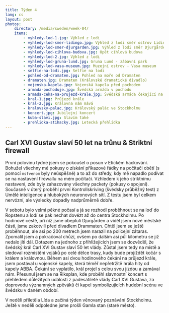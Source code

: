 ```yaml
---
title: Týden 4
lang: cs
layout: post
photos:
    directory: /media/sweden/week-04/
    items:
        - vyhledy-lod-1.jpg: Výhled z lodi
        - vyhledy-lod-smer-lidingo.jpg: Výhled z lodi směr ostrov Lidingö
        - vyhledy-lod-smer-djurgarden.jpg: Výhled z lodi směr Djurgården
        - vyhledy-lod-cihlova-budova.jpg: Opět cihlová budova
        - vyhledy-lod-2.jpg: Výhled z lodi
        - vyhledy-lod-gruna-lund.jpg: Gruna Lund - zábavní park
        - vyhledy-lod-vasa-museum.jpg: Muzejní ostrov - Vasa museum
        - selfie-na-lodi.jpg: Selfie na lodi
        - pohled-od-dramaten.jpg: Pohled na moře od Dramaten
        - dramaten.jpg: Dramaten (Královské dramatické divadlo)
        - vojenska-kapela.jpg: Vojenská kapela před pochodem
        - armada-pochoduje.jpg: Švédská armáda v pochodu
        - armada-ceka-na-prujezd-krale.jpg: Švédská armáda čekající na průjezd krále
        - kral-1.jpg: Průjezd krále
        - kral-2.jpg: Královna nám mává
        - kralovsky-palac.jpg: Královský palác ve Stockholmu
        - koncert.jpg: Jubilejní koncert
        - kuba-slavi.jpg: Slavím také
        - prehlidka-stihacky.jpg: Letecká přehlídka
---
```


## Carl XVI Gustav slaví 50 let na trůnu & Striktní firewall

První polovinu týdne jsem se pokoušel o posun v Etickém hackování. Bohužel všechny mé pokusy o získání příkazové řádky na počítači obětí (s pomocí `msfvenom` byly neúspěšné) a to až do středy, kdy mě napadlo podívat se na nastavení firewallu na mém počítači. Vzhledem k jeho striktnímu nastavení, zde byly zahazovány všechny packety (pokusy o spojení). Současně v úterý proběhl první Kontrollskriving (švédsky průběžný test) z Umělé inteligence a hlubokých neuronových sítí. Z testu jsem byl celkem nervózní, ale výsledky dopadly nadprůměrně dobře.

V sobotu bylo velmi pěkné počasí a já se rozhodl proběhnout se na loď do Ropstenu a lodí se pak nechat dovézt až do centra Stockholmu. Po hodinové cestě, při níž jsme obepluli Djurgården a viděl jsem nové městské části, jsme zakotvili před divadlem Drammaten. Chtěl jsem se ještě proběhnout, ale asi po 200 metrech jsem narazil na policejní zátaras. Zpomalil jsem a pokračoval chůzí, ovšem po dalším asi půl kilometru se již nedalo jíti dál. Dotazem na jednoho z přihlížejících jsem se dozvěděl, že švédský král Carl XVI Gustav slaví 50 let vlády. Zůstal jsem tedy na místě a sledoval rozmístění vojáků po celé délce trasy, kudy bude projíždět kočár s králem a královnou. Během asi dvou hodinového čekání na průjezd krále, jsem postával u vojenské kapely, která téměř nepřetržitě hrála hity od kapely ABBA. Čekání se vyplatilo, král projel s celou svou jízdou a zamával nám. Přesunul jsem se na Riksplan, kde proběhl slavnostní koncert s přehledem důležitých událostí z padesátileté vlády Carl XVI Gustava, za doprovodu významných zpěváků či kapel symbolizujících hudební scénu ve švédsku v daném období.

V neděli přiletěla Lída a začíná týden věnovaný poznávání Stockholmu. Ještě v neděli odpoledne jsme prošli Gamla stan (staré město).
